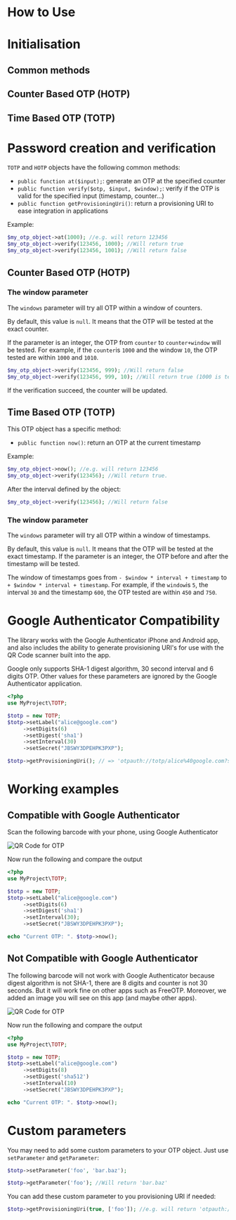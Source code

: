 How to Use
==========

# Initialisation

## Common methods

## Counter Based OTP (HOTP)

## Time Based OTP (TOTP)

# Password creation and verification

`TOTP` and `HOTP` objects have the following common methods:

* ```public function at($input);```: generate an OTP at the specified counter
* ```public function verify($otp, $input, $window);```: verify if the OTP is valid for the specified input (timestamp, counter...)
* ```public function getProvisioningUri()```: return a provisioning URI to ease integration in applications

Example:

```php
$my_otp_object->at(1000); //e.g. will return 123456
$my_otp_object->verify(123456, 1000); //Will return true
$my_otp_object->verify(123456, 1001); //Will return false
```

## Counter Based OTP (HOTP)

### The window parameter

The `windows` parameter will try all OTP within a window of counters.

By default, this value is `null`. It means that the OTP will be tested at the exact counter.

If the parameter is an integer, the OTP from `counter` to `counter+window` will be tested.
For example, if the `counter`is `1000` and the window `10`, the OTP tested are within `1000` and `1010`.

```php
$my_otp_object->verify(123456, 999); //Will return false
$my_otp_object->verify(123456, 999, 10); //Will return true (1000 is tested)
```

If the verification succeed, the counter will be updated.

## Time Based OTP (TOTP)

This OTP object has a specific method:

* ```public function now()```: return an OTP at the current timestamp

Example:

```php
$my_otp_object->now(); //e.g. will return 123456
$my_otp_object->verify(123456); //Will return true.
```
    
After the interval defined by the object:

```php
$my_otp_object->verify(123456); //Will return false
```

### The window parameter

The `windows` parameter will try all OTP within a window of timestamps.

By default, this value is `null`. It means that the OTP will be tested at the exact timestamp.
If the parameter is an integer, the OTP before and after the timestamp will be tested.

The window of timestamps goes from `- $window * interval + timestamp` to `+ $window * interval + timestamp`. For example, if the `window`is `5`, the interval `30` and the timestamp `600`, the OTP tested are within `450` and `750`.

# Google Authenticator Compatibility

The library works with the Google Authenticator iPhone and Android app, and also
includes the ability to generate provisioning URI's for use with the QR Code scanner
built into the app.

Google only supports SHA-1 digest algorithm, 30 second interval and 6 digits OTP. Other values for these parameters are ignored by the Google Authenticator application.

```php
<?php
use MyProject\TOTP;

$totp = new TOTP;
$totp->setLabel("alice@google.com")
     ->setDigits(6)
     ->setDigest('sha1')
     ->setInterval(30)
     ->setSecret("JBSWY3DPEHPK3PXP");

$totp->getProvisioningUri(); // => 'otpauth://totp/alice%40google.com?secret=JBSWY3DPEHPK3PXP'
```

# Working examples

## Compatible with Google Authenticator

Scan the following barcode with your phone, using Google Authenticator

![QR Code for OTP](http://chart.apis.google.com/chart?cht=qr&chs=250x250&chl=otpauth%3A%2F%2Ftotp%2FMy%2520Big%2520Compagny%3Aalice%2540google.com%3Fsecret%3DJBSWY3DPEHPK3PXP%26issuer%3DMy%2520Big%2520Compagny)

Now run the following and compare the output

```php
<?php
use MyProject\TOTP;

$totp = new TOTP;
$totp->setLabel("alice@google.com")
     ->setDigits(6)
     ->setDigest('sha1')
     ->setInterval(30);
     ->setSecret("JBSWY3DPEHPK3PXP");

echo "Current OTP: ". $totp->now();
```

## Not Compatible with Google Authenticator

The following barcode will not work with Google Authenticator because digest algorithm is not SHA-1, there are 8 digits and counter is not 30 seconds.
But it will work fine on other apps such as FreeOTP. Moreover, we added an image you will see on this app (and maybe other apps).

![QR Code for OTP](http://chart.apis.google.com/chart?cht=qr&chs=250x250&chl=otpauth%3A%2F%2Ftotp%2FMy%2520Big%2520Compagny%3Aalice%2540google.com%3Falgorithm%3Dsha512%26digits%3D8%26period%3D10%26secret%3DJBSWY3DPEHPK3PXP%26issuer%3DMy%2520Big%2520Compagny)

Now run the following and compare the output

```php
<?php
use MyProject\TOTP;

$totp = new TOTP;
$totp->setLabel("alice@google.com")
     ->setDigits(8)
     ->setDigest('sha512')
     ->setInterval(10)
     ->setSecret("JBSWY3DPEHPK3PXP");

echo "Current OTP: ". $totp->now();
```

# Custom parameters

You may need to add some custom parameters to your OTP object.
Just use `setParameter` and `getParameter`:

```php
$totp->setParameter('foo', 'bar.baz');

$totp->getParameter('foo'); //Will return 'bar.baz'
```

You can add these custom parameter to you provisioning URI if needed:

```php
$totp->getProvisioningUri(true, ['foo']); //e.g. will return 'otpauth://totp/alice%40foo.bar?algorithm=sha256&digits=4&foo=bar.baz&period=20&secret=JDDK4U6G3BJLEZ7Y'
```
